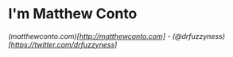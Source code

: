 I'm Matthew Conto
===
###### (matthewconto.com)[http://matthewconto.com] - (@drfuzzyness)[https://twitter.com/drfuzzyness]
